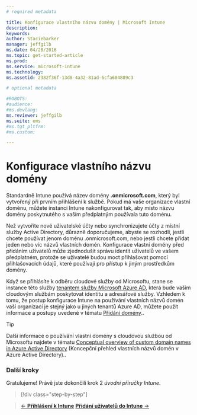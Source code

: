 ```yaml
---
# required metadata

title: Konfigurace vlastního názvu domény | Microsoft Intune
description:
keywords:
author: Staciebarker
manager: jeffgilb
ms.date: 04/28/2016
ms.topic: get-started-article
ms.prod:
ms.service: microsoft-intune
ms.technology:
ms.assetid: 2382f36f-13d8-4a32-81ad-6cfa604889c3

# optional metadata

#ROBOTS:
#audience:
#ms.devlang:
ms.reviewer: jeffgilb
ms.suite: ems
#ms.tgt_pltfrm:
#ms.custom:

---
```



# Konfigurace vlastního názvu domény

Standardně Intune používá název domény **<domain>.onmicrosoft.com**, který byl vytvořený při prvním přihlášení k službě. Pokud má vaše organizace vlastní doménu, můžete instanci Intune nakonfigurovat tak, aby místo názvu domény poskytnutého s vaším předplatným používala tuto doménu.

Než vytvoříte nové uživatelské účty nebo synchronizujete účty z místní služby Active Directory, důrazně doporučujeme, abyste se rozhodli, jestli chcete používat jenom doménu .onmicrosoft.com, nebo jestli chcete přidat jeden nebo víc názvů vlastních domén. Konfigurace vlastní domény před přidáním uživatelů může zjednodušit správu identit uživatelů ve vašem předplatném, protože se uživatelé budou moct přihlašovat pomocí přihlašovacích údajů, které používají pro přístup k jiným prostředkům domény.

Když se přihlásíte k odběru cloudové služby od Microsoftu, stane se instance této služby [tenantem služby Microsoft Azure AD](http://technet.microsoft.com/library/jj573650.aspx#BKMK_WhatIsAnAzureADTenant), která bude vašim cloudovým službám poskytovat identitu a adresářové služby. Vzhledem k tomu, že postup konfigurace Intune na používání vlastních názvů domén vaší organizací je stejný jako u jiných tenantů Azure AD, můžete použít informace a postupy uvedené v tématu [Přidání domény](https://azure.microsoft.com/documentation/articles/active-directory-add-domain/)..

> [!TIP]
> Další informace o používání vlastní domény s cloudovou službou od Microsoftu najdete v tématu [Conceptual overview of custom domain names in Azure Active Directory](https://azure.microsoft.com/documentation/articles/active-directory-add-domain-concepts/) (Koncepční přehled vlastních názvů domén v Azure Active Directory)..

### Další kroky
Gratulujeme! Právě jste dokončili krok 2 *úvodní příručky Intune*.

>[!div class="step-by-step"]

>[&larr; **Přihlášení k Intune**](.\start-with-a-paid-subscription-to-microsoft-intune-step-1.md)     [**Přidání uživatelů do Intune** &rarr;](.\start-with-a-paid-subscription-to-microsoft-intune-step-3.md)  


<!--HONumber=May16_HO1-->


